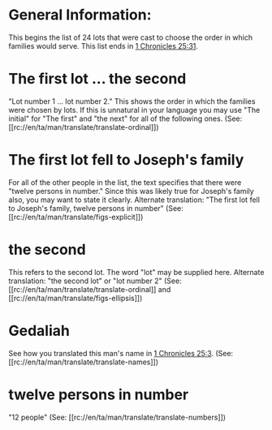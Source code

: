 # General Information:

This begins the list of 24 lots that were cast to choose the order in which families would serve. This list ends in [1 Chronicles 25:31](../25/31.md).

# The first lot ... the second

"Lot number 1 ... lot number 2." This shows the order in which the families were chosen by lots. If this is unnatural in your language you may use "The initial" for "The first" and "the next" for all of the following ones. (See: [[rc://en/ta/man/translate/translate-ordinal]])

# The first lot fell to Joseph's family

For all of the other people in the list, the text specifies that there were "twelve persons in number." Since this was likely true for Joseph's family also, you may want to state it clearly. Alternate translation: "The first lot fell to Joseph's family, twelve persons in number" (See: [[rc://en/ta/man/translate/figs-explicit]])

# the second

This refers to the second lot. The word "lot" may be supplied here. Alternate translation: "the second lot" or "lot number 2" (See: [[rc://en/ta/man/translate/translate-ordinal]] and [[rc://en/ta/man/translate/figs-ellipsis]])

# Gedaliah

See how you translated this man's name in [1 Chronicles 25:3](../25/03.md). (See: [[rc://en/ta/man/translate/translate-names]])

# twelve persons in number

"12 people" (See: [[rc://en/ta/man/translate/translate-numbers]])

